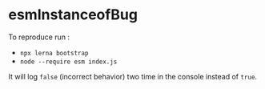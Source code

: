# esmInstanceofBug

To reproduce run :
 - `npx lerna bootstrap`
 - `node --require esm index.js`

It will log `false` (incorrect behavior) two time in the console instead of `true`.
